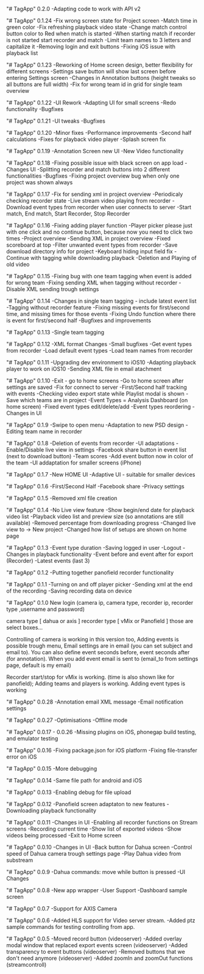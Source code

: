 "# TagApp"
0.2.0
-Adapting code to work with API v2

"# TagApp"
0.1.24
-Fix wrong screen state for Project screen
-Match time in green color
-Fix refreshing playback video state
-Change match control button color to Red when match is started
-When starting match if recorder is not started start recorder and match
-Limit team names to 3 letters and capitalize it
-Removing login and exit buttons
-Fixing iOS issue with playback list

"# TagApp"
0.1.23
-Reworking of Home screen design, better flexibility for different screens
-Settings save button will show last screen before entering Settings screen
-Changes in Annotation buttons (height tweaks so all buttons are full width)
-Fix for wrong team id in grid for single team overview

"# TagApp"
0.1.22
-UI Rework
-Adapting UI for small screens
-Redo functionality
-Bugfixes

"# TagApp"
0.1.21
-UI tweaks
-Bugfixes

"# TagApp"
0.1.20
-Minor fixes
-Performance improvements
-Second half calculations
-Fixes for playback video player
-Splash screen fix

"# TagApp"
0.1.19
-Annotation Screen new UI
-New Video functionality

"# TagApp"
0.1.18
-Fixing possible issue with black screen on app load
-Changes UI
-Splitting recorder and match buttons into 2 different functionalities
-Bugfixes
-Fixing project overview bug when only one project was shown always

"# TagApp"
0.1.17
-Fix for sending xml in project overview
-Periodicaly checking recorder state
-Live stream video playing from recorder
-Download event types from recorder when user connects to server
-Start match, End match, Start Recorder, Stop Recorder

"# TagApp"
0.1.16
-Fixing adding player function
-Player picker please just with one click and no continue button, because now you need to click two times
-Project overview
-Sending XML in project overview
-Fixed scoreboard at top
-Filter unwanted event types from recorder
-Save download directory info for project
-Keyboard hiding input field fix
-Continue with tagging while downloading playback
-Deletion and Playing of old video

"# TagApp"
0.1.15
-Fixing bug with one team tagging when event is added for wrong team
-Fixing sending XML when tagging without recorder
-Disable XML sending trough settings

"# TagApp"
0.1.14
-Changes in single team tagging - include latest event list
-Tagging without recorder feature
-Fixing missing events for first/second time, and missing times for those events
-Fixing Undo function where there is event for first/second half
-Bugfixes and improvements

"# TagApp"
0.1.13
-Single team tagging

"# TagApp"
0.1.12
-XML format Changes
-Small bugfixes
-Get event types from recorder
-Load default event types
-Load team names from recorder


"# TagApp"
0.1.11
-Upgrading dev environment to iOS10
-Adapting playback player to work on iOS10
-Sending XML file in email atachment

"# TagApp"
0.1.10
-Exit - go to home screens
-Go to home screen after settings are saved
-Fix for connect to server
-First/Second half tracking with events
-Checking video export state while Playlist modal is shown
-Save which teams are in project
-Event Types = Analysis Dashboard (on home screen)
-Fixed event types edit/delete/add
-Event types reordering
-Changes in UI

"# TagApp"
0.1.9
-Swipe to open menu
-Adaptation to new PSD design
-Editing team name in recorder

"# TagApp"
0.1.8
-Deletion of events from recorder
-UI adaptations
-Enable/Disable live view in settings
-Facebook share button in event list (next to download button)
-Team scores
-Add event button now in color of the team
-UI addaptation for smaller screens (iPhone)

"# TagApp"
0.1.7
-New HOME UI
-Adaptive UI - suitable for smaller devices

"# TagApp"
0.1.6
-First/Second Half
-Facebook share
-Privacy settings

"# TagApp"
0.1.5
-Removed xml file creation

"# TagApp"
0.1.4
-No Live view feature
-Show begin/end date for playback video list
-Playback video list and preview size (so annotations are still available)
-Removed percentage from downloading progress
-Changed live view to -> New project
-Changed how list of setups are shown on home page

"# TagApp"
0.1.3
-Event type duration
-Saving logged in user
-Logout
-Changes in playback functionality
-Event before and event after for export (Recorder)
-Latest events (last 3)

"# TagApp"
0.1.2
-Putting together panofield recorder functionality

"# TagApp"
0.1.1
-Turning on and off player picker
-Sending xml at the end of the recording
-Saving recording data on device

"# TagApp"
0.1.0
New login (camera ip, camera type, recorder ip, recorder type ,username and password)

camera type [ dahua or axis ]
recorder type [ vMix or Panofield ] those are select boxes...

Controlling of camera is working in this version too,
Adding events is possible trough menu, Email settings are in email (you can set subject and email to). You can also define event seconds before, event seconds after (for annotation). When you add event email is sent to (email_to from settings page, default is my email)

Recorder start/stop for vMix is working. (time is also shown like for panofield);
Adding teams and players is working.
Adding event types is working

"# TagApp"
0.0.28
-Annotation email XML message
-Email notification settings

"# TagApp"
0.0.27
-Optimisations
-Offline mode

"# TagApp"
0.0.17 - 0.0.26
-Missing plugins on iOS, phonegap build testing, and emulator testing

"# TagApp"
0.0.16
-Fixing package.json for iOS platform
-Fixing file-transfer error on iOS

"# TagApp"
0.0.15
-More debugging

"# TagApp"
0.0.14
-Same file path for android and iOS

"# TagApp"
0.0.13
-Enabling debug for file upload

"# TagApp"
0.0.12
-Panofield screen adaptaton to new features
-Downloading playback functionality

"# TagApp"
0.0.11
-Changes in UI
-Enabling all recorder functions on Stream screens
-Recording current time
-Show list of exported videos
-Show videos being processed
-Exit to Home screen

"# TagApp"
0.0.10
-Changes in UI
-Back button for Dahua screen
-Control speed of Dahua camera trough settings page
-Play Dahua video from substream

"# TagApp"
0.0.9
-Dahua commands: move while button is pressed
-UI Changes

"# TagApp"
0.0.8
-New app wrapper
-User Support
-Dashboard sample screen

"# TagApp"
0.0.7
-Support for AXIS Camera

"# TagApp"
0.0.6
-Added HLS support for Video server stream.
-Added ptz sample commands for testing controlling from app.

"# TagApp"
0.0.5
-Moved record button (videoserver)
-Added overlay modal window that replaced export events screen (videoserver)
-Added transparency to event buttons (videoserver)
-Removed buttons that we don't need anymore (videoserver)
-Added zoomIn and zoomOut functions (streamcontroll)
